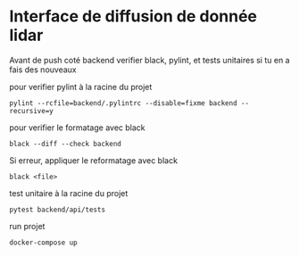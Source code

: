# Interface de diffusion de donnée lidar

Avant de push coté backend verifier black, pylint, et tests unitaires si tu en a fais des nouveaux

pour verifier pylint à la racine du projet
```
pylint --rcfile=backend/.pylintrc --disable=fixme backend --recursive=y
```

pour verifier le formatage avec black
```
black --diff --check backend
```
Si erreur, appliquer le reformatage avec black
```
black <file>
```

test unitaire à la racine du projet
```
pytest backend/api/tests
```

run projet 
```
docker-compose up
```